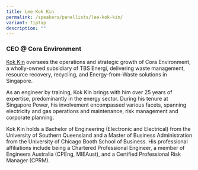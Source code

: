 ```yaml
---
title: Lee Kok Kin
permalink: /speakers/panellists/lee-kok-kin/
variant: tiptap
description: ""
---
```

<h3><strong>CEO @ Cora Environment</strong></h3>
<p><a href="https://www.linkedin.com/in/kok-kin-lee-9b72b821/" rel="noopener nofollow" target="_blank">Kok Kin</a> oversees
the operations and strategic growth of Cora Environment, a wholly-owned
subsidiary of TBS Energi, delivering waste management, resource recovery,
recycling, and Energy-from-Waste solutions in Singapore.</p>
<p>As an engineer by training, Kok Kin brings with him over 25 years of expertise,
predominantly in the energy sector. During his tenure at Singapore Power,
his involvement encompassed various facets, spanning electricity and gas
operations and maintenance, risk management and corporate planning.</p>
<p>Kok Kin holds a Bachelor of Engineering (Electronic and Electrical) from
the University of Southern Queensland and a Master of Business Administration
from the University of Chicago Booth School of Business. His professional
affiliations include being a Chartered Professional Engineer, a member
of Engineers Australia (CPEng, MIEAust), and a Certified Professional Risk
Manager (CPRM).</p>
<p></p>
<p></p>